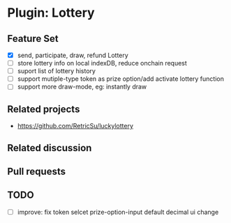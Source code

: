 # Plugin: Lottery

## Feature Set

- [x] send, participate, draw, refund Lottery
- [ ] store lottery info on local indexDB, reduce onchain request
- [ ] suport list of lottery history
- [ ] support mutiple-type token as prize option/add activate lottery function
- [ ] support more draw-mode, eg: instantly draw

## Related projects

- <https://github.com/RetricSu/luckylottery>

## Related discussion

## Pull requests

## TODO

- [ ] improve: fix token selcet prize-option-input default decimal ui change

